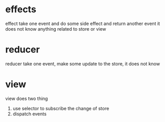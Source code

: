 # effects

effect take one event and do some side effect and return another event
it does not know anything related to store or view

# reducer

reducer take one event, make some update to the store, it does not know

# view

view does two thing

1. use selector to subscribe the change of store
2. dispatch events
